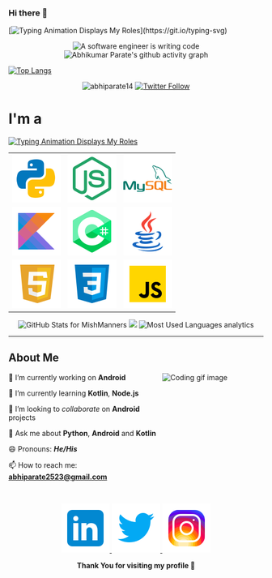 ### Hi there 👋



[![Typing Animation Displays My Roles](https://readme-typing-svg.herokuapp.com?color=%2336BCF7&lines=Hello+I'm+Abhikumar+Parate;Welcome+to+my+Github+profile;)](https://git.io/typing-svg)

<!-- Hero Section -->
<p align="center"><img src="https://raw.githubusercontent.com/royrustdev/royrustdev/main/assets/img/programming1.webp" alt="A software engineer is writing code" width="700" /><img src="https://activity-graph.herokuapp.com/graph?username=abhiparate14&theme=react-dark" alt="Abhikumar Parate's github activity graph" />

</p>

[![Top Langs](https://github-readme-stats.vercel.app/api/top-langs/?username=abhiparate14&layout=compact)](https://github.com/abhiparate14)

<!-- Profile Views -->
<p align="center">
<img src="https://komarev.com/ghpvc/?username=abhiparate14&label=Github%20Profile%20Views&color=blueviolet&style=flat-square" alt="abhiparate14" />
<a href="https://twitter.com/beingabhiparate" target="_blank">
<img alt="Twitter Follow" src="https://img.shields.io/twitter/follow/beingabhiparate?color=blue&logo=Twitter&style=flat-square">
</a>
</p>

# I'm a

[![Typing Animation Displays My Roles](https://readme-typing-svg.herokuapp.com?color=%2336BCF7&lines=Software+Engineer+Student)](https://git.io/typing-svg)

<!-- Skills as a table -->
<table>
<tr>
<td><img src="https://github.com/abhiparate14/abhiparate14/blob/main/icons/python.svg" alt="python icon" /></td>
<td><img src="https://github.com/abhiparate14/abhiparate14/blob/main/icons/node-js.svg" alt="node.js icon" /></td>
<td><img src="https://github.com/abhiparate14/abhiparate14/blob/main/icons/mysql-logo.svg" alt="sql icon" /></td>
</tr>
<tr>
<td><img src="https://github.com/abhiparate14/abhiparate14/blob/main/icons/kotlin.svg" alt="kotlin icon" /></td>
<td><img src="https://github.com/abhiparate14/abhiparate14/blob/main/icons/c-sharp-logo-2.svg" alt="c# icon" /></td>
<td><img src="https://github.com/abhiparate14/abhiparate14/blob/main/icons/java.svg" alt="java icon" /></td>
</tr>
<tr>
<td><img src="https://github.com/abhiparate14/abhiparate14/blob/main/icons/html-5.svg" alt="html icon" /></td>
<td><img src="https://github.com/abhiparate14/abhiparate14/blob/main/icons/css3.svg" alt="css icon" /></td>
<td><img src="https://github.com/abhiparate14/abhiparate14/blob/main/icons/javascript.svg" alt="javascript icon" /></td>
</tr>
</table>

<!-- Github Stats, coding streak, Most used languages analytics-->
<p align="center">
<img src="https://github-readme-stats.vercel.app/api?username=abhiparate14&show_icons=true&include_all_commits=true&count_private=true&theme=jolly&layout=compact" alt="GitHub Stats for MishManners" width="700"/>
<img src="https://github-readme-streak-stats.herokuapp.com?user=abhiparate14&theme=jolly" width="700"/>
<img src="https://github-readme-stats.vercel.app/api/top-langs?username=abhiparate14&show_icons=true&locale=en&layout=compact&theme=jolly" alt="Most Used Languages analytics" width="700"/>
</p>

---

<!-- About Me Section -->

## About Me

<!-- Coding GIF image -->
<img align="right" width="200" height="200" src="https://raw.githubusercontent.com/royrustdev/royrustdev/main/assets/img/coding.gif" alt="Coding gif image" />

🔭 I’m currently working on **Android**

🌱 I’m currently learning **Kotlin**, **Node.js**

👯 I’m looking to _collaborate_ on **Android** projects

💬 Ask me about **Python**, **Android** and **Kotlin**

😄 Pronouns: **_He/His_**

📫 How to reach me: **abhiparate2523@gmail.com**

<br />
<!-- Contact Section -->

<p align="center">
<a href="https://www.linkedin.com/in/abhikumar-parate-46a23a130/" target="_blank">
<img src="https://github.com/abhiparate14/abhiparate14/blob/main/icons/linkedin.svg" alt="my linkedin account" />
</a>
<a href="https://twitter.com/beingabhiparate" target="_blank">
<img src="https://github.com/abhiparate14/abhiparate14/blob/main/icons/twitter.svg" alt="my twitter account" />
</a>
<a href="https://www.instagram.com/being_abhi_parate/" target="_blank">
<img src="https://github.com/abhiparate14/abhiparate14/blob/main/icons/instagram.svg" alt="my instagram account" />
</a>
</p>

<p align="center"><b>Thank You for visiting my profile 🙏</b></p>
